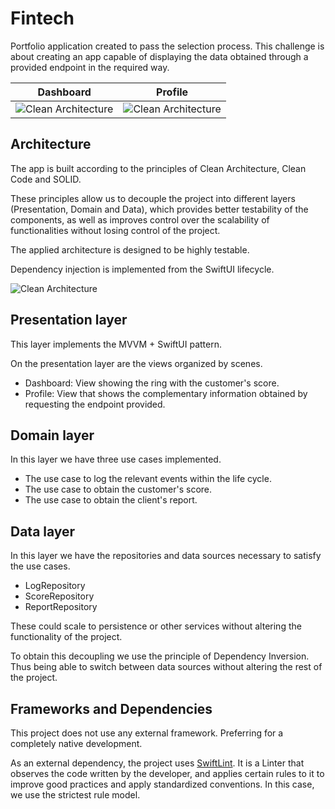 #  Fintech

Portfolio application created to pass the selection process. This challenge is about creating an app capable of displaying the data obtained through a provided endpoint in the required way.

| Dashboard | Profile |
|--------------|---------------|
| ![Clean Architecture](https://user-images.githubusercontent.com/14141324/104879445-25beef00-595e-11eb-827c-a375f1b48800.PNG) | ![Clean Architecture](https://user-images.githubusercontent.com/14141324/104879488-38d1bf00-595e-11eb-9765-e17af8d21dde.PNG)|


## Architecture

The app is built according to the principles of Clean Architecture, Clean Code and SOLID.

These principles allow us to decouple the project into different layers (Presentation, Domain and Data), which provides better testability of the components, as well as improves control over the scalability of functionalities without losing control of the project.

The applied architecture is designed to be highly testable.

Dependency injection is implemented from the SwiftUI lifecycle.

![Clean Architecture](https://user-images.githubusercontent.com/14141324/104879300-e2648080-595d-11eb-81e3-1716c6d09038.jpg)


## Presentation layer

This layer implements the MVVM + SwiftUI pattern.

On the presentation layer are the views organized by scenes.
- Dashboard: View showing the ring with the customer's score.
- Profile: View that shows the complementary information obtained by requesting the endpoint provided.


## Domain layer

In this layer we have three use cases implemented.

- The use case to log the relevant events within the life cycle.
- The use case to obtain the customer's score.
- The use case to obtain the client's report.


## Data layer

In this layer we have the repositories and data sources necessary to satisfy the use cases.

- LogRepository
- ScoreRepository
- ReportRepository


These could scale to persistence or other services without altering the functionality of the project.

To obtain this decoupling we use the principle of Dependency Inversion. Thus being able to switch between data sources without altering the rest of the project.


## Frameworks and Dependencies

This project does not use any external framework. Preferring for a completely native development.

As an external dependency, the project uses [SwiftLint](https://github.com/realm/SwiftLint). It is a Linter that observes the code written by the developer, and applies certain rules to it to improve good practices and apply standardized conventions. In this case, we use the strictest rule model.
